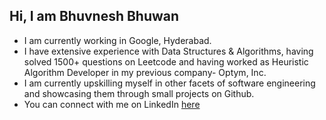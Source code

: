 ## Hi, I am Bhuvnesh Bhuwan

- I am currently working in Google, Hyderabad.
- I have extensive experience with Data Structures & Algorithms, having solved 1500+ questions on Leetcode and having worked as Heuristic Algorithm Developer in my previous company- Optym, Inc.
- I am currently upskilling myself in other facets of software engineering and showcasing them through small projects on Github.
- You can connect with me on LinkedIn [here](https://www.linkedin.com/in/bhuvnesh-bhuwan-267b3699/)

<!--
**PaleBlueDot1990/PaleBlueDot1990** is a ✨ _special_ ✨ repository because its `README.md` (this file) appears on your GitHub profile.

Here are some ideas to get you started:

- 🔭 I’m currently working on ...
- 🌱 I’m currently learning ...
- 👯 I’m looking to collaborate on ...
- 🤔 I’m looking for help with ...
- 💬 Ask me about ...
- 📫 How to reach me: ...
- 😄 Pronouns: ...
- ⚡ Fun fact: ...
-->
